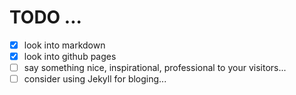# TODO ...
- [x] look into markdown
- [x] look into github pages
- [ ] say something nice, inspirational, professional to your visitors...
- [ ] consider using Jekyll for bloging...
